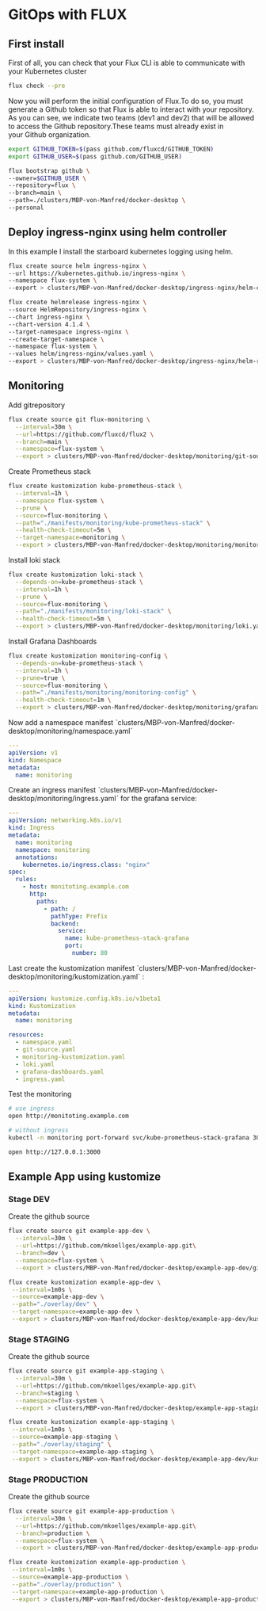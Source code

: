 # GitOps with FLUX

## First install

First of all, you can check that your Flux CLI is able to communicate with your Kubernetes cluster

```sh
flux check --pre
```

Now you will perform the initial configuration of Flux.To do so, you must generate a Github token so that Flux is able to interact with your repository.
As you can see, we indicate two teams (dev1 and dev2) that will be allowed to access the Github repository.These teams must already exist in your Github organization.

```sh
export GITHUB_TOKEN=$(pass github.com/fluxcd/GITHUB_TOKEN)
export GITHUB_USER=$(pass github.com/GITHUB_USER)

flux bootstrap github \
--owner=$GITHUB_USER \
--repository=flux \
--branch=main \
--path=./clusters/MBP-von-Manfred/docker-desktop \
--personal
```

## Deploy ingress-nginx using helm controller

In this example I install the starboard kubernetes logging using helm.

```sh
flux create source helm ingress-nginx \
--url https://kubernetes.github.io/ingress-nginx \
--namespace flux-system \
--export > clusters/MBP-von-Manfred/docker-desktop/ingress-nginx/helm-chart.yaml
```

```sh
flux create helmrelease ingress-nginx \
--source HelmRepository/ingress-nginx \
--chart ingress-nginx \
--chart-version 4.1.4 \
--target-namespace ingress-nginx \
--create-target-namespace \
--namespace flux-system \
--values helm/ingress-nginx/values.yaml \
--export > clusters/MBP-von-Manfred/docker-desktop/ingress-nginx/helm-release.yaml
```

## Monitoring

Add gitrepository

```sh
flux create source git flux-monitoring \
  --interval=30m \
  --url=https://github.com/fluxcd/flux2 \
  --branch=main \
  --namespace=flux-system \
  --export > clusters/MBP-von-Manfred/docker-desktop/monitoring/git-source.yaml
```

Create Prometheus stack

```sh
flux create kustomization kube-prometheus-stack \
  --interval=1h \
  --namespace flux-system \
  --prune \
  --source=flux-monitoring \
  --path="./manifests/monitoring/kube-prometheus-stack" \
  --health-check-timeout=5m \
  --target-namespace=monitoring \
  --export > clusters/MBP-von-Manfred/docker-desktop/monitoring/monitoring-kustomization.yaml
```

Install loki stack

```sh
flux create kustomization loki-stack \
  --depends-on=kube-prometheus-stack \
  --interval=1h \
  --prune \
  --source=flux-monitoring \
  --path="./manifests/monitoring/loki-stack" \
  --health-check-timeout=5m \
  --export > clusters/MBP-von-Manfred/docker-desktop/monitoring/loki.yaml
```

Install Grafana Dashboards

```sh
flux create kustomization monitoring-config \
  --depends-on=kube-prometheus-stack \
  --interval=1h \
  --prune=true \
  --source=flux-monitoring \
  --path="./manifests/monitoring/monitoring-config" \
  --health-check-timeout=1m \
  --export > clusters/MBP-von-Manfred/docker-desktop/monitoring/grafana-dashboards.yaml
```

Now add a namespace manifest ˋclusters/MBP-von-Manfred/docker-desktop/monitoring/namespace.yamlˋ

```yaml
---
apiVersion: v1
kind: Namespace
metadata:
  name: monitoring
```

Create an ingress manifest ˋclusters/MBP-von-Manfred/docker-desktop/monitoring/ingress.yamlˋ for the grafana service:

```yaml
---
apiVersion: networking.k8s.io/v1
kind: Ingress
metadata:
  name: monitoring
  namespace: monitoring
  annotations:
    kubernetes.io/ingress.class: "nginx"
spec:
  rules:
    - host: monitoting.example.com
      http:
        paths:
          - path: /
            pathType: Prefix
            backend:
              service:
                name: kube-prometheus-stack-grafana
                port:
                  number: 80
```

Last create the kustomization manifest ˋclusters/MBP-von-Manfred/docker-desktop/monitoring/kustomization.yamlˋ :

```yaml
---
apiVersion: kustomize.config.k8s.io/v1beta1
kind: Kustomization
metadata:
  name: monitoring

resources:
  - namespace.yaml
  - git-source.yaml
  - monitoring-kustomization.yaml
  - loki.yaml
  - grafana-dashboards.yaml
  - ingress.yaml
```

Test the monitoring

```sh
# use ingress
open http://monitoting.example.com

# without ingress
kubectl -n monitoring port-forward svc/kube-prometheus-stack-grafana 3000:80

open http://127.0.0.1:3000
```

## Example App using kustomize

### Stage DEV

Create the github source

```sh
flux create source git example-app-dev \
  --interval=30m \
  --url=https://github.com/mkoellges/example-app.git\
  --branch=dev \
  --namespace=flux-system \
  --export > clusters/MBP-von-Manfred/docker-desktop/example-app-dev/git-source.yaml
```

```sh
flux create kustomization example-app-dev \
 --interval=1m0s \
 --source=example-app-dev \
 --path="./overlay/dev" \
 --target-namespace=example-app-dev \
 --export > clusters/MBP-von-Manfred/docker-desktop/example-app-dev/kustomize.yaml
```

### Stage STAGING

Create the github source

```sh
flux create source git example-app-staging \
  --interval=30m \
  --url=https://github.com/mkoellges/example-app.git\
  --branch=staging \
  --namespace=flux-system \
  --export > clusters/MBP-von-Manfred/docker-desktop/example-app-staging/git-source.yaml
```

```sh
flux create kustomization example-app-staging \
 --interval=1m0s \
 --source=example-app-staging \
 --path="./overlay/staging" \
 --target-namespace=example-app-staging \
 --export > clusters/MBP-von-Manfred/docker-desktop/example-app-dev/kustomize.yaml
```

### Stage PRODUCTION

Create the github source

```sh
flux create source git example-app-production \
  --interval=30m \
  --url=https://github.com/mkoellges/example-app.git\
  --branch=production \
  --namespace=flux-system \
  --export > clusters/MBP-von-Manfred/docker-desktop/example-app-production/git-source.yaml
```

```sh
flux create kustomization example-app-production \
 --interval=1m0s \
 --source=example-app-production \
 --path="./overlay/production" \
 --target-namespace=example-app-production \
 --export > clusters/MBP-von-Manfred/docker-desktop/example-app-production/kustomize.yaml
```
